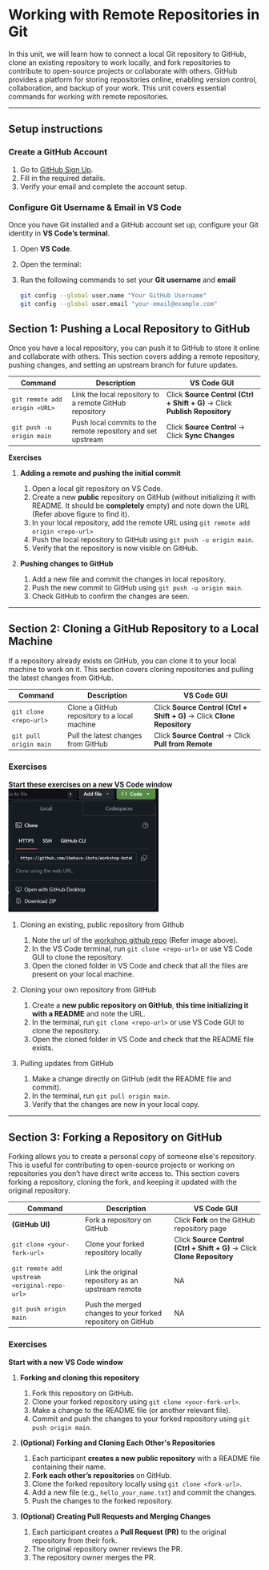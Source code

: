 # Working with Remote Repositories in Git  

In this unit, we will learn how to connect a local Git repository to GitHub, clone an existing repository to work locally, and fork repositories to contribute to open-source projects or collaborate with others. GitHub provides a platform for storing repositories online, enabling version control, collaboration, and backup of your work. This unit covers essential commands for working with remote repositories.  

---

## Setup instructions 

### Create a GitHub Account  

1. Go to [GitHub Sign Up](https://github.com/signup).  
2. Fill in the required details.  
3. Verify your email and complete the account setup.  

### Configure Git Username & Email in VS Code

Once you have Git installed and a GitHub account set up, configure your Git identity in **VS Code’s terminal**.  

1. Open **VS Code**.  
2. Open the terminal:  
3. Run the following commands to set your **Git username** and **email**  

   ```bash
   git config --global user.name "Your GitHub Username"
   git config --global user.email "your-email@example.com"
   ```

## Section 1: Pushing a Local Repository to GitHub

Once you have a local repository, you can push it to GitHub to store it online and collaborate with others. This section covers adding a remote repository, pushing changes, and setting an upstream branch for future updates.  

| Command                           | Description                                              | VS Code GUI |
|-----------------------------------|----------------------------------------------------------|-------------|
| `git remote add origin <URL>`     | Link the local repository to a remote GitHub repository | Click **Source Control (Ctrl + Shift + G)** → Click **Publish Repository** |
| `git push -u origin main`         | Push local commits to the remote repository and set upstream | Click **Source Control** → Click **Sync Changes** |

**Exercises**  

1. **Adding a remote and pushing the initial commit**  
   1. Open a local git repository on VS Code.
   2. Create a new **public** repository on GitHub (without initializing it with README. It should be **completely** empty) and note down the URL (Refer above figure to find it). 
   3. In your local repository, add the remote URL using `git remote add origin <repo-url>`
   4. Push the local repository to GitHub using `git push -u origin main`.  
   5. Verify that the repository is now visible on GitHub.  

2. **Pushing changes to GitHub**  
   1. Add a new file and commit the changes in local repository.  
   2. Push the new commit to GitHub using `git push -u origin main`.  
   3. Check GitHub to confirm the changes are seen.  

---

## Section 2: Cloning a GitHub Repository to a Local Machine  

If a repository already exists on GitHub, you can clone it to your local machine to work on it. This section covers cloning repositories and pulling the latest changes from GitHub.  

| Command                           | Description                                    | VS Code GUI |
|-----------------------------------|------------------------------------------------|-------------|
| `git clone <repo-url>`           | Clone a GitHub repository to a local machine  | Click **Source Control (Ctrl + Shift + G)** → Click **Clone Repository** |
| `git pull origin main`           | Pull the latest changes from GitHub           | Click **Source Control** → Click **Pull from Remote** |

### Exercises  

**Start these exercises on a new VS Code window**
<img src="images/url.png" alt="a" width="300">

1. Cloning an existing, public repository from Github
   1. Note the url of the [workshop github repo](https://github.com/ibehave-ibots/iBOTS-Essential-Computer-Tools-for-Researchers-Workshop) (Refer image above).
   2. In the VS Code terminal, run `git clone <repo-url>` or use VS Code GUI to clone the repository. 
   3. Open the cloned folder in VS Code and check that all the files are present on your local machine.

2. Cloning your own repository from GitHub  
   1. Create a **new public repository on GitHub**, **this time initializing it with a README** and note the URL. 
   2. In the terminal, run `git clone <repo-url>` or use VS Code GUI to clone the repository. 
   3. Open the cloned folder in VS Code and check that the README file exists.  

3. Pulling updates from GitHub  
   1. Make a change directly on GitHub (edit the README file and commit).  
   2. In the terminal, run `git pull origin main`.  
   3. Verify that the changes are now in your local copy.  

---

## **Section 3: Forking a Repository on GitHub**  

Forking allows you to create a personal copy of someone else's repository. This is useful for contributing to open-source projects or working on repositories you don’t have direct write access to. This section covers forking a repository, cloning the fork, and keeping it updated with the original repository.  

| Command                                      | Description                                                  | VS Code GUI |
|----------------------------------------------|--------------------------------------------------------------|-------------|
| **(GitHub UI)**                              | Fork a repository on GitHub                                  | Click **Fork** on the GitHub repository page |
| `git clone <your-fork-url>`                  | Clone your forked repository locally                        | Click **Source Control (Ctrl + Shift + G)** → Click **Clone Repository** |
| `git remote add upstream <original-repo-url>` | Link the original repository as an upstream remote          | NA |
| `git push origin main`                        | Push the merged changes to your forked repository on GitHub | NA |

### **Exercises**  

**Start with a new VS Code window**

1. **Forking and cloning this repository**  
   1. Fork this repository on GitHub.  
   2. Clone your forked repository using `git clone <your-fork-url>`.  
   3. Make a change to the README file (or another relevant file).  
   4. Commit and push the changes to your forked repository using `git push origin main`.  

2. **(Optional) Forking and Cloning Each Other's Repositories**  
   1. Each participant **creates a new public repository** with a README file containing their name.  
   2. **Fork each other’s repositories** on GitHub.  
   3. Clone the forked repository locally using `git clone <fork-url>`.  
   4. Add a new file (e.g., `hello_your_name.txt`) and commit the changes.  
   5. Push the changes to the forked repository.  

3. **(Optional) Creating Pull Requests and Merging Changes**  
   1. Each participant creates a **Pull Request (PR)** to the original repository from their fork.  
   2. The original repository owner reviews the PR.  
   3. The repository owner merges the PR.  